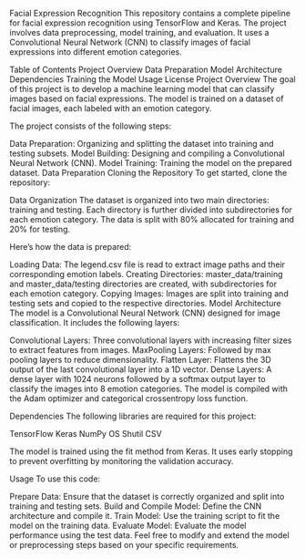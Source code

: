 Facial Expression Recognition
This repository contains a complete pipeline for facial expression recognition using TensorFlow and Keras. The project involves data preprocessing, model training, and evaluation. It uses a Convolutional Neural Network (CNN) to classify images of facial expressions into different emotion categories.

Table of Contents
Project Overview
Data Preparation
Model Architecture
Dependencies
Training the Model
Usage
License
Project Overview
The goal of this project is to develop a machine learning model that can classify images based on facial expressions. The model is trained on a dataset of facial images, each labeled with an emotion category.

The project consists of the following steps:

Data Preparation: Organizing and splitting the dataset into training and testing subsets.
Model Building: Designing and compiling a Convolutional Neural Network (CNN).
Model Training: Training the model on the prepared dataset.
Data Preparation
Cloning the Repository
To get started, clone the repository:

Data Organization
The dataset is organized into two main directories: training and testing. Each directory is further divided into subdirectories for each emotion category. The data is split with 80% allocated for training and 20% for testing.

Here’s how the data is prepared:

Loading Data: The legend.csv file is read to extract image paths and their corresponding emotion labels.
Creating Directories: master_data/training and master_data/testing directories are created, with subdirectories for each emotion category.
Copying Images: Images are split into training and testing sets and copied to the respective directories.
Model Architecture
The model is a Convolutional Neural Network (CNN) designed for image classification. It includes the following layers:

Convolutional Layers: Three convolutional layers with increasing filter sizes to extract features from images.
MaxPooling Layers: Followed by max pooling layers to reduce dimensionality.
Flatten Layer: Flattens the 3D output of the last convolutional layer into a 1D vector.
Dense Layers: A dense layer with 1024 neurons followed by a softmax output layer to classify the images into 8 emotion categories.
The model is compiled with the Adam optimizer and categorical crossentropy loss function.

Dependencies
The following libraries are required for this project:

TensorFlow
Keras
NumPy
OS
Shutil
CSV


The model is trained using the fit method from Keras. It uses early stopping to prevent overfitting by monitoring the validation accuracy.

Usage
To use this code:

Prepare Data: Ensure that the dataset is correctly organized and split into training and testing sets.
Build and Compile Model: Define the CNN architecture and compile it.
Train Model: Use the training script to fit the model on the training data.
Evaluate Model: Evaluate the model performance using the test data.
Feel free to modify and extend the model or preprocessing steps based on your specific requirements.
